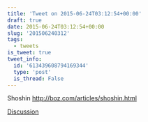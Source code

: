 ```yaml
---
title: 'Tweet on 2015-06-24T03:12:54+00:00'
draft: true
date: 2015-06-24T03:12:54+00:00
slug: '201506240312'
tags:
  - tweets
is_tweet: true
tweet_info:
  id: '613439608794169344'
  type: 'post'
  is_thread: False
---
```




Shoshin <http://boz.com/articles/shoshin.html>

[Discussion](https://x.com/sytelus/status/613439608794169344)
